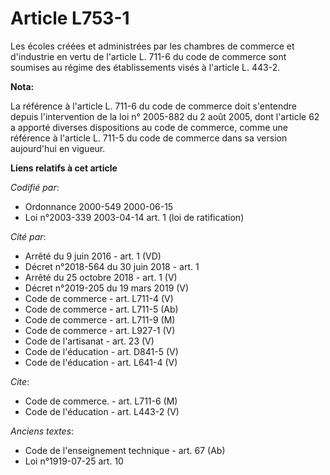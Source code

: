 # Article L753-1

Les écoles créées et administrées par les chambres de commerce et d'industrie en vertu de l'article L. 711-6 du code de
commerce sont soumises au régime des établissements visés à l'article L. 443-2.

**Nota:**

La référence à l'article L. 711-6 du code de commerce doit s'entendre depuis l'intervention de la loi n° 2005-882 du 2 août
2005, dont l'article 62 a apporté diverses dispositions au code de commerce, comme une référence à l'article L. 711-5 du code
de commerce dans sa version aujourd'hui en vigueur.

**Liens relatifs à cet article**

_Codifié par_:

  - Ordonnance 2000-549 2000-06-15
  - Loi n°2003-339 2003-04-14 art. 1 (loi de ratification)

_Cité par_:

  - Arrêté du 9 juin 2016 - art. 1 (VD)
  - Décret n°2018-564 du 30 juin 2018 - art. 1
  - Arrêté du 25 octobre 2018 - art. 1 (V)
  - Décret n°2019-205 du 19 mars 2019 (V)
  - Code de commerce - art. L711-4 (V)
  - Code de commerce - art. L711-5 (Ab)
  - Code de commerce - art. L711-9 (M)
  - Code de commerce - art. L927-1 (V)
  - Code de l'artisanat - art. 23 (V)
  - Code de l'éducation - art. D841-5 (V)
  - Code de l'éducation - art. L641-4 (V)

_Cite_:

  - Code de commerce. - art. L711-6 (M)
  - Code de l'éducation - art. L443-2 (V)

_Anciens textes_:

  - Code de l'enseignement technique - art. 67 (Ab)
  - Loi n°1919-07-25 art. 10
